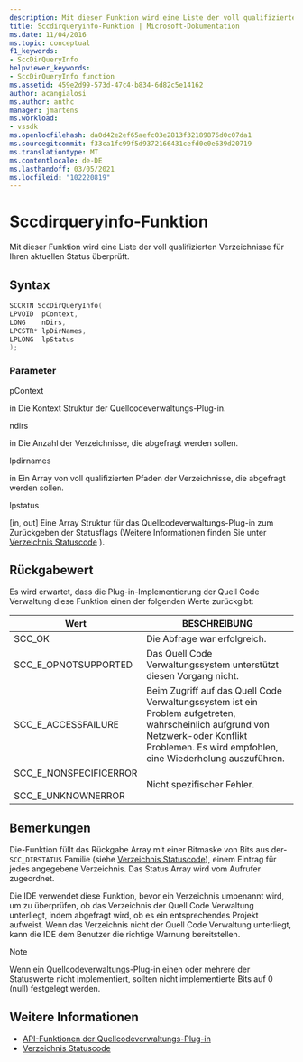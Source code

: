 ```yaml
---
description: Mit dieser Funktion wird eine Liste der voll qualifizierten Verzeichnisse für Ihren aktuellen Status überprüft.
title: Sccdirqueryinfo-Funktion | Microsoft-Dokumentation
ms.date: 11/04/2016
ms.topic: conceptual
f1_keywords:
- SccDirQueryInfo
helpviewer_keywords:
- SccDirQueryInfo function
ms.assetid: 459e2d99-573d-47c4-b834-6d82c5e14162
author: acangialosi
ms.author: anthc
manager: jmartens
ms.workload:
- vssdk
ms.openlocfilehash: da0d42e2ef65aefc03e2813f32189876d0c07da1
ms.sourcegitcommit: f33ca1fc99f5d9372166431cefd0e0e639d20719
ms.translationtype: MT
ms.contentlocale: de-DE
ms.lasthandoff: 03/05/2021
ms.locfileid: "102220819"
---
```

# <a name="sccdirqueryinfo-function"></a>Sccdirqueryinfo-Funktion
Mit dieser Funktion wird eine Liste der voll qualifizierten Verzeichnisse für Ihren aktuellen Status überprüft.

## <a name="syntax"></a>Syntax

```cpp
SCCRTN SccDirQueryInfo(
LPVOID  pContext,
LONG    nDirs,
LPCSTR* lpDirNames,
LPLONG  lpStatus
);
```

### <a name="parameters"></a>Parameter
 pContext

in Die Kontext Struktur der Quellcodeverwaltungs-Plug-in.

 ndirs

in Die Anzahl der Verzeichnisse, die abgefragt werden sollen.

 lpdirnames

in Ein Array von voll qualifizierten Pfaden der Verzeichnisse, die abgefragt werden sollen.

 lpstatus

[in, out] Eine Array Struktur für das Quellcodeverwaltungs-Plug-in zum Zurückgeben der Statusflags (Weitere Informationen finden Sie unter [Verzeichnis Statuscode](../extensibility/directory-status-code-enumerator.md) ).

## <a name="return-value"></a>Rückgabewert
 Es wird erwartet, dass die Plug-in-Implementierung der Quell Code Verwaltung diese Funktion einen der folgenden Werte zurückgibt:

|Wert|BESCHREIBUNG|
|-----------|-----------------|
|SCC_OK|Die Abfrage war erfolgreich.|
|SCC_E_OPNOTSUPPORTED|Das Quell Code Verwaltungssystem unterstützt diesen Vorgang nicht.|
|SCC_E_ACCESSFAILURE|Beim Zugriff auf das Quell Code Verwaltungssystem ist ein Problem aufgetreten, wahrscheinlich aufgrund von Netzwerk-oder Konflikt Problemen. Es wird empfohlen, eine Wiederholung auszuführen.|
|SCC_E_NONSPECIFICERROR<br /><br /> SCC_E_UNKNOWNERROR|Nicht spezifischer Fehler.|

## <a name="remarks"></a>Bemerkungen
 Die-Funktion füllt das Rückgabe Array mit einer Bitmaske von Bits aus der- `SCC_DIRSTATUS` Familie (siehe [Verzeichnis Statuscode](../extensibility/directory-status-code-enumerator.md)), einem Eintrag für jedes angegebene Verzeichnis. Das Status Array wird vom Aufrufer zugeordnet.

 Die IDE verwendet diese Funktion, bevor ein Verzeichnis umbenannt wird, um zu überprüfen, ob das Verzeichnis der Quell Code Verwaltung unterliegt, indem abgefragt wird, ob es ein entsprechendes Projekt aufweist. Wenn das Verzeichnis nicht der Quell Code Verwaltung unterliegt, kann die IDE dem Benutzer die richtige Warnung bereitstellen.

> [!NOTE]
> Wenn ein Quellcodeverwaltungs-Plug-in einen oder mehrere der Statuswerte nicht implementiert, sollten nicht implementierte Bits auf 0 (null) festgelegt werden.

## <a name="see-also"></a>Weitere Informationen
- [API-Funktionen der Quellcodeverwaltungs-Plug-in](../extensibility/source-control-plug-in-api-functions.md)
- [Verzeichnis Statuscode](../extensibility/directory-status-code-enumerator.md)
